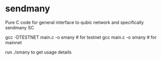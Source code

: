 # sendmany
Pure C code for general interface to qubic network and specifically sendmany SC

gcc -DTESTNET main.c -o smany # for testnet
gcc main.c -o smany # for mainnet

run ./smany to get usage details
